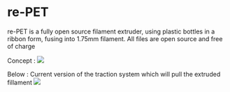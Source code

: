 # re-PET

re-PET is a fully open source filament extruder, using plastic bottles in a ribbon form, fusing into 1.75mm filament. All files are open source and free of charge

Concept :
<image src="https://raw.githubusercontent.com/FaisalAhmed123/re-PET/main/Heater%20%2B%20Extruder%20Diagram.jpg"></image>

Below : Current version of the traction system which will pull the extruded fillament
<image src="https://raw.githubusercontent.com/FaisalAhmed123/re-PET/main/Render%20V1.PNG"></image>
